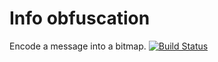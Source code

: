 # Info obfuscation

Encode a message into a bitmap.
[![Build Status](https://travis-ci.org/davidv171/infoObfuscation.svg?branch=master)](https://travis-ci.org/davidv171/infoObfuscation)